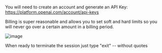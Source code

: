 You will need to create an account and generate an API Key: https://platform.openai.com/account/api-keys

Billing is super reasonable and allows you to set soft and hard limits so you will never go over a certain amount in a billing period. 

![image](https://user-images.githubusercontent.com/26580229/233814904-0657f77c-f45e-4472-bf03-e9f1ee65b3cb.png)

When ready to terminate the session just type "exit" -- without quotes
